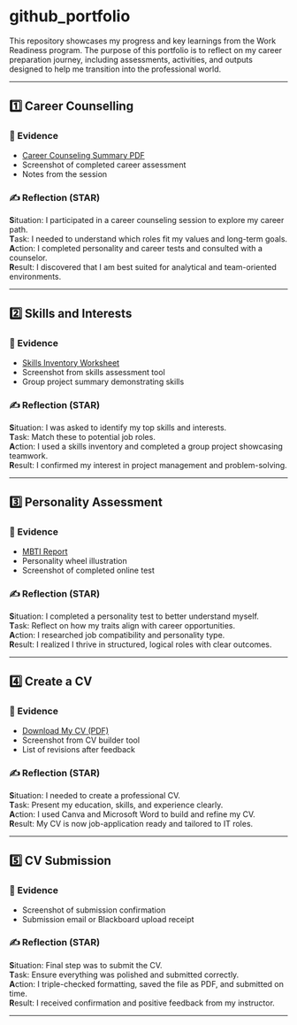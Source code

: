 # github_portfolio

This repository showcases my progress and key learnings from the Work Readiness program. The purpose of this portfolio is to reflect on my career preparation journey, including assessments, activities, and outputs designed to help me transition into the professional world.

---

## 1️⃣ Career Counselling

### 📌 Evidence
- [Career Counseling Summary PDF](link-to-artifact)
- Screenshot of completed career assessment
- Notes from the session

### ✍️ Reflection (STAR)
**S**ituation: I participated in a career counseling session to explore my career path.  
**T**ask: I needed to understand which roles fit my values and long-term goals.  
**A**ction: I completed personality and career tests and consulted with a counselor.  
**R**esult: I discovered that I am best suited for analytical and team-oriented environments.

---

## 2️⃣ Skills and Interests

### 📌 Evidence
- [Skills Inventory Worksheet](link)
- Screenshot from skills assessment tool
- Group project summary demonstrating skills

### ✍️ Reflection (STAR)
**S**ituation: I was asked to identify my top skills and interests.  
**T**ask: Match these to potential job roles.  
**A**ction: I used a skills inventory and completed a group project showcasing teamwork.  
**R**esult: I confirmed my interest in project management and problem-solving.

---

## 3️⃣ Personality Assessment

### 📌 Evidence
- [MBTI Report](link)
- Personality wheel illustration
- Screenshot of completed online test

### ✍️ Reflection (STAR)
**S**ituation: I completed a personality test to better understand myself.  
**T**ask: Reflect on how my traits align with career opportunities.  
**A**ction: I researched job compatibility and personality type.  
**R**esult: I realized I thrive in structured, logical roles with clear outcomes.

---

## 4️⃣ Create a CV

### 📌 Evidence
- [Download My CV (PDF)](link)
- Screenshot from CV builder tool
- List of revisions after feedback

### ✍️ Reflection (STAR)
**S**ituation: I needed to create a professional CV.  
**T**ask: Present my education, skills, and experience clearly.  
**A**ction: I used Canva and Microsoft Word to build and refine my CV.  
**R**esult: My CV is now job-application ready and tailored to IT roles.

---

## 5️⃣ CV Submission

### 📌 Evidence
- Screenshot of submission confirmation
- Submission email or Blackboard upload receipt

### ✍️ Reflection (STAR)
**S**ituation: Final step was to submit the CV.  
**T**ask: Ensure everything was polished and submitted correctly.  
**A**ction: I triple-checked formatting, saved the file as PDF, and submitted on time.  
**R**esult: I received confirmation and positive feedback from my instructor.

---


